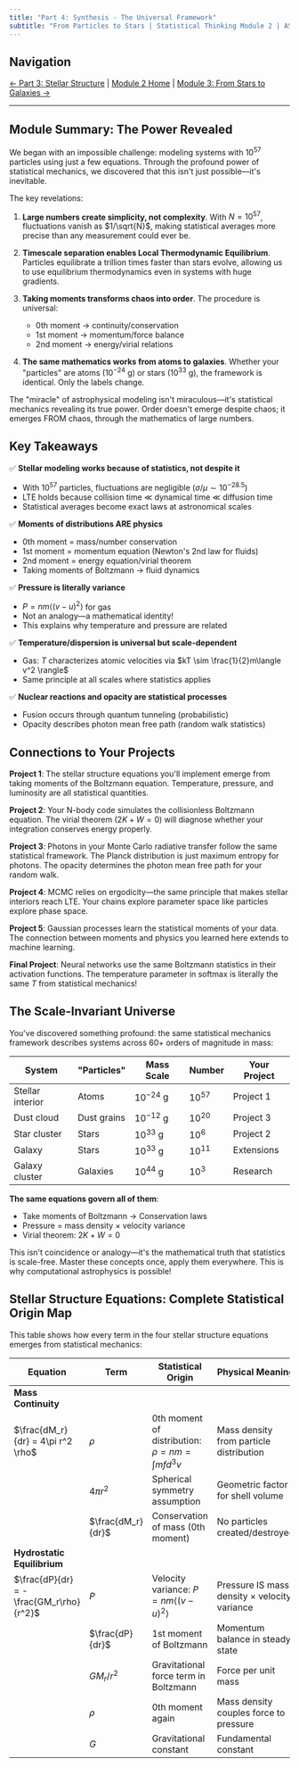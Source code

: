 ```yaml
---
title: "Part 4: Synthesis - The Universal Framework"
subtitle: "From Particles to Stars | Statistical Thinking Module 2 | ASTR 596"
---
```


## Navigation

[← Part 3: Stellar Structure](./03-stellar-structure.md) | [Module 2 Home](./00-overview.md) | [Module 3: From Stars to Galaxies →](../module3/00-overview.md)

---

## Module Summary: The Power Revealed

We began with an impossible challenge: modeling systems with $10^{57}$ particles using just a few equations. Through the profound power of statistical mechanics, we discovered that this isn't just possible—it's inevitable.

The key revelations:

1. **Large numbers create simplicity, not complexity**. With $N = 10^{57}$, fluctuations vanish as $1/\sqrt{N}$, making statistical averages more precise than any measurement could ever be.

2. **Timescale separation enables Local Thermodynamic Equilibrium**. Particles equilibrate a trillion times faster than stars evolve, allowing us to use equilibrium thermodynamics even in systems with huge gradients.

3. **Taking moments transforms chaos into order**. The procedure is universal:
   - 0th moment → continuity/conservation
   - 1st moment → momentum/force balance
   - 2nd moment → energy/virial relations

4. **The same mathematics works from atoms to galaxies**. Whether your "particles" are atoms ($10^{-24}$ g) or stars ($10^{33}$ g), the framework is identical. Only the labels change.

The "miracle" of astrophysical modeling isn't miraculous—it's statistical mechanics revealing its true power. Order doesn't emerge despite chaos; it emerges FROM chaos, through the mathematics of large numbers.

## Key Takeaways

✅ **Stellar modeling works because of statistics, not despite it**
- With $10^{57}$ particles, fluctuations are negligible ($\sigma/\mu \sim 10^{-28.5}$)
- LTE holds because collision time $\ll$ dynamical time $\ll$ diffusion time
- Statistical averages become exact laws at astronomical scales

✅ **Moments of distributions ARE physics**
- 0th moment = mass/number conservation
- 1st moment = momentum equation (Newton's 2nd law for fluids)
- 2nd moment = energy equation/virial theorem
- Taking moments of Boltzmann → fluid dynamics

✅ **Pressure is literally variance**
- $P = nm\langle (v - u)^2 \rangle$ for gas
- Not an analogy—a mathematical identity!
- This explains why temperature and pressure are related

✅ **Temperature/dispersion is universal but scale-dependent**
- Gas: $T$ characterizes atomic velocities via $kT \sim \frac{1}{2}m\langle v^2 \rangle$
- Same principle at all scales where statistics applies

✅ **Nuclear reactions and opacity are statistical processes**
- Fusion occurs through quantum tunneling (probabilistic)
- Opacity describes photon mean free path (random walk statistics)

## Connections to Your Projects

**Project 1**: The stellar structure equations you'll implement emerge from taking moments of the Boltzmann equation. Temperature, pressure, and luminosity are all statistical quantities.

**Project 2**: Your N-body code simulates the collisionless Boltzmann equation. The virial theorem ($2K + W = 0$) will diagnose whether your integration conserves energy properly.

**Project 3**: Photons in your Monte Carlo radiative transfer follow the same statistical framework. The Planck distribution is just maximum entropy for photons. The opacity determines the photon mean free path for your random walk.

**Project 4**: MCMC relies on ergodicity—the same principle that makes stellar interiors reach LTE. Your chains explore parameter space like particles explore phase space.

**Project 5**: Gaussian processes learn the statistical moments of your data. The connection between moments and physics you learned here extends to machine learning.

**Final Project**: Neural networks use the same Boltzmann statistics in their activation functions. The temperature parameter in softmax is literally the same $T$ from statistical mechanics!

## The Scale-Invariant Universe

You've discovered something profound: the same statistical mechanics framework describes systems across 60+ orders of magnitude in mass:

| System | "Particles" | Mass Scale | Number | Your Project |
|--------|------------|------------|--------|--------------|
| Stellar interior | Atoms | $10^{-24}$ g | $10^{57}$ | Project 1 |
| Dust cloud | Dust grains | $10^{-12}$ g | $10^{20}$ | Project 3 |
| Star cluster | Stars | $10^{33}$ g | $10^{6}$ | Project 2 |
| Galaxy | Stars | $10^{33}$ g | $10^{11}$ | Extensions |
| Galaxy cluster | Galaxies | $10^{44}$ g | $10^{3}$ | Research |

**The same equations govern all of them**:
- Take moments of Boltzmann → Conservation laws
- Pressure = mass density × velocity variance
- Virial theorem: $2K + W = 0$

This isn't coincidence or analogy—it's the mathematical truth that statistics is scale-free. Master these concepts once, apply them everywhere. This is why computational astrophysics is possible!

## Stellar Structure Equations: Complete Statistical Origin Map

This table shows how every term in the four stellar structure equations emerges from statistical mechanics:

| Equation | Term | Statistical Origin | Physical Meaning | Units (CGS) |
|----------|------|-------------------|------------------|------------|
| **Mass Continuity** | | | | |
| $\frac{dM_r}{dr} = 4\pi r^2 \rho$ | $\rho$ | 0th moment of distribution: $\rho = nm = \int m f d^3v$ | Mass density from particle distribution | g/cm³ |
| | $4\pi r^2$ | Spherical symmetry assumption | Geometric factor for shell volume | cm² |
| | $\frac{dM_r}{dr}$ | Conservation of mass (0th moment) | No particles created/destroyed | g/cm |
| **Hydrostatic Equilibrium** | | | | |
| $\frac{dP}{dr} = -\frac{GM_r\rho}{r^2}$ | $P$ | Velocity variance: $P = nm\langle(v-u)^2\rangle$ | Pressure IS mass density × velocity variance | dyne/cm² |
| | $\frac{dP}{dr}$ | 1st moment of Boltzmann | Momentum balance in steady state | dyne/cm³ |
| | $GM_r/r^2$ | Gravitational force term in Boltzmann | Force per unit mass | cm/s² |
| | $\rho$ | 0th moment again | Mass density couples force to pressure | g/cm³ |
| | $G$ | Gravitational constant | Fundamental constant |
